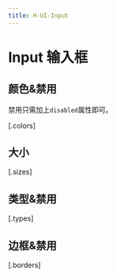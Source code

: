 ```yaml
---
title: H-UI-Input
---
```


# Input 输入框

## 颜色&禁用

禁用只需加上`disabled`属性即可。

[.colors]

## 大小

[.sizes]

## 类型&禁用

[.types]

## 边框&禁用

[.borders]
